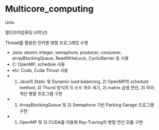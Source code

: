 # Multicore_computing
Univ.

멀티코어컴퓨팅 (4학년)

Thread를 활용한 언어별 병렬 프로그래밍 수행

- Java: atomic integer, semaphore, producer, consumer, arrayBlockingQueue, ReadWriteLock, CyclicBarrier 등 사용
- C: OpenMP, schedule 사용
- etc: Cuda, Cuda Thrust 사용
- 1) Java의 Static 및 Dynamic load balancing, 2) OpenMP의 schedule method, 3) Thurst 방식의 1) 소수 개수 세기, 2) matrix 곱셈 연산, 3) 파이 계산 병렬 프로그램 구현
- 1) ArrayBlockingQueue 및 2) Semaphore 기반 Parking Garage 프로그램 구현
- 1) OpenMP 및 2) CUDA를 이용해 Ray-Tracing의 병렬 연산 모듈 구현

